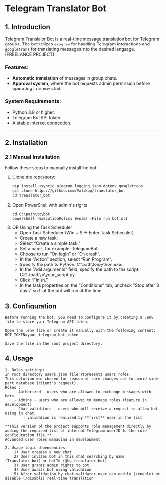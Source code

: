 # Telegram Translator Bot

## 1. Introduction

Telegram Translator Bot is a real-time message translation bot for Telegram groups. The bot utilizes `aiogram` for handling Telegram interactions and `googletrans` for translating messages into the desired language. (FREELANCE PROJECT)

### Features:
- **Automatic translation** of messages in group chats.
- **Approval system**, where the bot requests admin permission before operating in a new chat.

### System Requirements:
- Python 3.8 or higher.
- Telegram Bot API token.
- A stable internet connection.

---

## 2. Installation

### 2.1 Manual Installation

Follow these steps to manually install the bot:

1. Clone the repository:  
   ```bash
   pip install asyncio aiogram logging json dotenv googletrans
   git clone https://github.com/Valikpp/translator_bot
   cd translator_bot

2. Open PowerShell with admin's rights
    ```
    cd C:\path\to\bot
    powershell -ExecutionPolicy Bypass -File run_bot.ps1

3. OR Using the Task Scheduler
     - Open Task Scheduler (Win + S → Enter Task Scheduler).
     - Create a new task:
     - Select “Create a simple task.”
     - Set a name, for example: TelegramBot.
     - Choose to run “On login” or “On crash”.
     - In the “Action” section, select “Run Program”.
     - Specify the path to Python: C:\path\to\python.exe.
     - In the “Add arguments” field, specify the path to the script: C:C:\path\to\your_script.py.
     - Click “Finish.”
     - In the task properties on the “Conditions” tab, uncheck “Stop after 3 days” so that the bot will run all the time.

## 3. Configuration

    Before running the bot, you need to configure it by creating a .env file to store your Telegram API token.

    Open the .env file or create it manually with the following content:
    BOT_TOKEN=your_telegram_bot_token

    Save the file in the root project directory.

## 4. Usage
    
    1. Roles settings: 
    In root directory users.json file represents users roles. 
    This solution was chosen for reason of rare changes and to avoid side-part database (client's request). 
    Roles : 
        - Authorized - users who are allowed to exchange messages with bots
        - Admins - users who are allowed to menage roles (feature in development)
        - Chat_validators - users who will receive a request to allow bot using in chat
            - validation is realized by **first** user in the list 
    
    **This version of the project supports role management directly by adding the required list of internal Telegram userID to the role configuration file.**
    Advanced user roles managing in development

    2. Usage logic dependencies:
        1) User creates a new chat
        2) User invites bot in this chat searching by name (Translator_bot) or botId (@bg_translator_bot)
        3) User grants admin rights to bot
        4) User awaits bot using validation
        5) After validation by chat_validator user can enable (/enable) or disable (/disable) real-time translation
